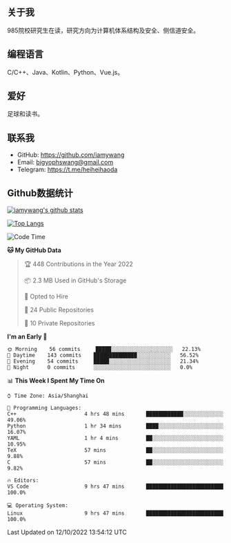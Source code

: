 ## 关于我

985院校研究生在读，研究方向为计算机体系结构及安全、侧信道安全。

## 编程语言

C/C++、Java、Kotlin、Python、Vue.js。

## 爱好

足球和读书。

## 联系我

- GitHub: https://github.com/iamywang
- Email: bigyophswang@gmail.com
- Telegram: https://t.me/heiheihaoda

## Github数据统计

[![iamywang's github stats](https://github-readme-stats.vercel.app/api?username=iamywang&count_private=true&show_icons=true)]()

[![Top Langs](https://github-readme-stats.vercel.app/api/top-langs/?username=iamywang&layout=compact)]()

<!--START_SECTION:waka-->
![Code Time](http://img.shields.io/badge/Code%20Time-599%20hrs%2036%20mins-blue)

**🐱 My GitHub Data** 

> 🏆 448 Contributions in the Year 2022
 > 
> 📦 2.3 MB Used in GitHub's Storage 
 > 
> 💼 Opted to Hire
 > 
> 📜 24 Public Repositories 
 > 
> 🔑 10 Private Repositories  
 > 
**I'm an Early 🐤** 

```text
🌞 Morning    56 commits     █████░░░░░░░░░░░░░░░░░░░░   22.13% 
🌆 Daytime    143 commits    ██████████████░░░░░░░░░░░   56.52% 
🌃 Evening    54 commits     █████░░░░░░░░░░░░░░░░░░░░   21.34% 
🌙 Night      0 commits      ░░░░░░░░░░░░░░░░░░░░░░░░░   0.0%

```


📊 **This Week I Spent My Time On** 

```text
⌚︎ Time Zone: Asia/Shanghai

💬 Programming Languages: 
C++                      4 hrs 48 mins       ████████████░░░░░░░░░░░░░   49.06% 
Python                   1 hr 34 mins        ████░░░░░░░░░░░░░░░░░░░░░   16.07% 
YAML                     1 hr 4 mins         ██░░░░░░░░░░░░░░░░░░░░░░░   10.95% 
TeX                      57 mins             ██░░░░░░░░░░░░░░░░░░░░░░░   9.88% 
C                        57 mins             ██░░░░░░░░░░░░░░░░░░░░░░░   9.82%

🔥 Editors: 
VS Code                  9 hrs 47 mins       █████████████████████████   100.0%

💻 Operating System: 
Linux                    9 hrs 47 mins       █████████████████████████   100.0%

```


 Last Updated on 12/10/2022 13:54:12 UTC
<!--END_SECTION:waka-->
